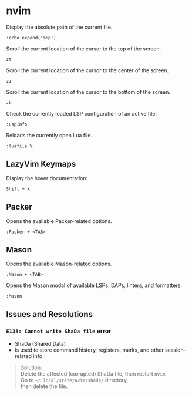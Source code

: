 # nvim

Display the absolute path of the current file.

```console
:echo expand('%:p')
```

Scroll the current location of the cursor to the top of the screen.

```text
zt
```

Scroll the current location of the cursor to the center of the screen.

```text
zz
```

Scroll the current location of the cursor to the bottom of the screen.

```text
zb
```

Check the currently loaded LSP configuration of an active file.

```text
:LspInfo
```

Reloads the currently open Lua file.

```text
:luafile %
```

## LazyVim Keymaps

Display the hover documentation:

```text
Shift + k
```

## Packer

Opens the available Packer-related options.

```text
:Packer + <TAB>
```

## Mason

Opens the available Mason-related options.

```text
:Mason + <TAB>
```

Opens the Mason modal of available LSPs, DAPs, linters, and formatters.

```text
:Mason
```

## Issues and Resolutions

### `E138: Cannot write ShaDa file` error

- ShaDa (Shared Data)
- is used to store command history, registers, marks, and other session-related
  info

> Solution:  
> Delete the affected (corrupted) ShaDa file, then restart `nvim`.  
> Go to `~/.local/state/nvim/shada/` directory,  
> then delete the file.
